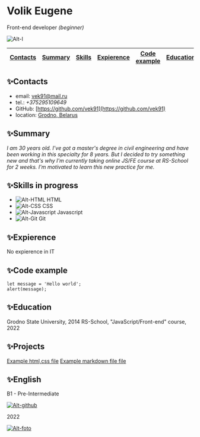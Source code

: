 # **Volik Eugene** 
Front-end developer _(beginner)_

![Alt-I](./D:\Волик\html\i.jpg)

| [Contacts](#contacts) | [Summary](#summary) | [Skills](#skills-in-progress) | [Expierence](#expierence) | [Code example](#code-example) | [Education](#education) |  [English](#english) | [Projects](#projects) |
| ---------- | --------  | --------- | ------------ | -------------- | ----------- | --------- | ---------- |


## ✨Contacts

- email:  [vek91@mail.ru](mailto:vek91@mail.ru)
- tel.: _+375295109649_
- GitHub: [https://github.com/vek91](https://github.com/vek91)
- location: [Grodno, Belarus]

## ✨Summary

_I am 30 years old.  I've got a master's degree in civil engineering and have been working in this specialty for 8 years. But I decided to try something new and that's why I'm currently taking online JS/FE course at RS-School for 2 weeks. I'm motivated to learn this new practice for me._

## ✨Skills in progress

- ![Alt-HTML](https://.png) HTML
- ![Alt-CSS](https:///.png) CSS
- ![Alt-Javascript](https:///.png) Javascript
- ![Alt-Git](https:///.png) Git

## ✨Expierence
No expierence in IT

## ✨Code example
```
let message = 'Hello world';
alert(message);
```

## ✨Education

Grodno State University, 2014
RS-School, "JavaScript/Front-end" course, 2022

## ✨Projects

[Example html,css file]
[Example markdown file file]


## ✨English

B1 - Pre-Intermediate 


[![Alt-github](https://pngimg.com/uploads/github/github_PNG83.png)](https://github.com/vek91)

2022

[![Alt-foto](https://rs.school/images/rs_school_js.svg)](https://rs.school/js/)



[Grodno, Belarus]:[https://www.google.com/maps/place/Гродно/@53.6840872,23.780812,12z/data=!3m1!4b1!4m5!3m4!1s0x46dfd64beac55d1d:0xf013fd26569718c0!8m2!3d53.6687634!4d23.8222673?hl=ru]
[Example html,css file]:(https://vek91.github.io/rsschool-cv/)
[Example markdown file file]:(https://vek91.github.io/rsschool-cv/cv)
